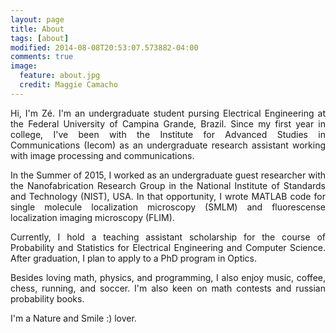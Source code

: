 ```yaml
---
layout: page
title: About
tags: [about]
modified: 2014-08-08T20:53:07.573882-04:00
comments: true
image:
  feature: about.jpg
  credit: Maggie Camacho
---
```

<p style='text-align: justify;'>
Hi, I'm Zé. I'm an undergraduate student pursing Electrical Engineering at the Federal University of Campina Grande, Brazil. Since my first year in college, I've been with the Institute for Advanced Studies in Communications (Iecom) as an undergraduate research assistant working with image processing and communications.
</p>

<p style='text-align: justify;'>
In the Summer of 2015, I worked as an undergraduate guest researcher with the Nanofabrication Research Group in the National Institute of Standards and Technology (NIST), USA. In that opportunity, I wrote MATLAB code for single molecule localization microscopy (SMLM) and fluorescense localization imaging microscopy (FLIM).
</p>

<p style='text-align: justify;'>
Currently, I hold a teaching assistant scholarship for the course of Probability and Statistics for Electrical Engineering and Computer Science. After graduation, I plan to apply to a PhD program in Optics.
</p>

<p style='text-align: justify;'>
Besides loving math, physics, and programming, I also enjoy music, coffee, chess, running, and soccer. I'm also keen on math contests and russian probability books.
</p>

<p style='text-align: justify;'>
I'm a Nature and Smile :) lover.
</p>
